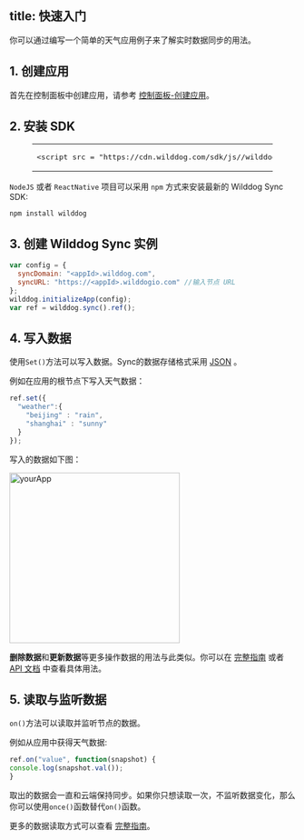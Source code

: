 
title: 快速入门
---

你可以通过编写一个简单的天气应用例子来了解实时数据同步的用法。

## 1. 创建应用

首先在控制面板中创建应用，请参考 [控制面板-创建应用](/console/creat.html)。

## 2. 安装 SDK

<figure class="highlight html"><table><tbody><tr><td class="code"><pre><div class="line"><span class="comment"><!-- Wilddog Sync SDK --></span></div><div class="line"><span class="tag"><<span class="name">script</span> <span class="attr">src</span> = <span class="string">&quot;<span>htt</span>ps://cdn.wilddog.com/sdk/js/<span class="js-version"></span>/wilddog-sync.js&quot;</span>></span><span class="undefined"></span><span class="tag"></<span class="name">script</span>></span></div></pre></td></tr></tbody></table></figure>

`NodeJS` 或者 `ReactNative` 项目可以采用 `npm` 方式来安装最新的 Wilddog Sync SDK:

```
npm install wilddog
```

## 3. 创建 Wilddog Sync 实例

```javascript
var config = {
  syncDomain: "<appId>.wilddog.com",
  syncURL: "https://<appId>.wilddogio.com" //输入节点 URL
};
wilddog.initializeApp(config);
var ref = wilddog.sync().ref();
```



## 4. 写入数据

使用`Set()`方法可以写入数据。Sync的数据存储格式采用 [JSON](http://json.org) 。

例如在应用的根节点下写入天气数据：

```javascript
ref.set({
  "weather":{
    "beijing" : "rain",
    "shanghai" : "sunny"    
  }
});
```

写入的数据如下图：

 <img src="/images/saveapp.png" alt="yourApp" width="300">

**删除数据**和**更新数据**等更多操作数据的用法与此类似。你可以在 [完整指南](/guide/sync/web/save-data.html) 或者 [API 文档](/api/sync/web.html) 中查看具体用法。

## 5. 读取与监听数据
`on()`方法可以读取并监听节点的数据。

例如从应用中获得天气数据:

```javascript
ref.on("value", function(snapshot) {
console.log(snapshot.val());
}
```

取出的数据会一直和云端保持同步。如果你只想读取一次，不监听数据变化，那么你可以使用`once()`函数替代`on()`函数。

更多的数据读取方式可以查看 [完整指南](/guide/sync/web/save-data.html)。





　